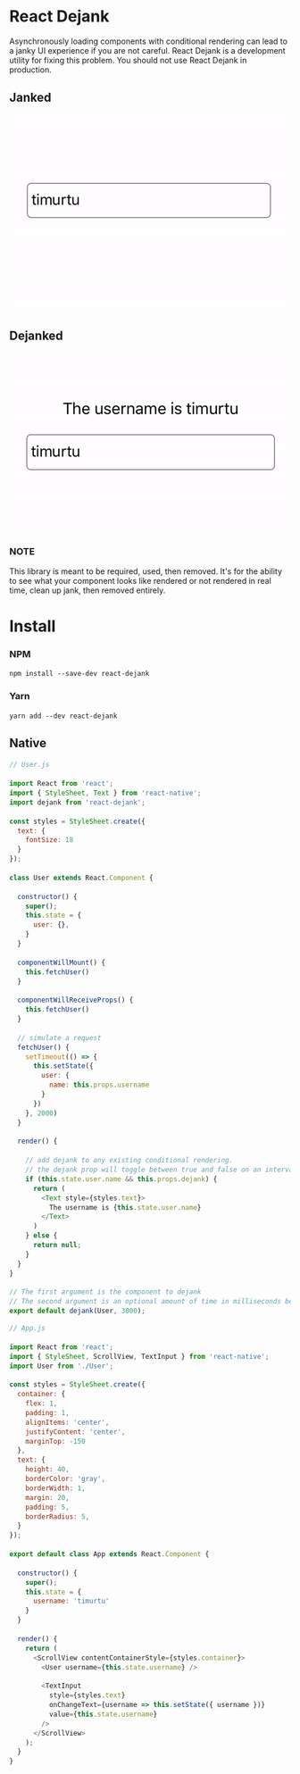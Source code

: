 # React Dejank

Asynchronously loading components with conditional rendering can lead to a janky UI experience if you are not careful. React Dejank is a development utility for fixing this problem. You should not use React Dejank in production.

## Janked
![janked](https://github.com/timurtu/react-dejank/blob/master/gifs/janked.gif)

## Dejanked
![dejanked](https://github.com/timurtu/react-dejank/blob/master/gifs/dejanked.gif)

### NOTE

This library is meant to be required, used, then removed. It's for the ability to see what your component looks like rendered or not rendered in real time, clean up jank, then removed entirely.

# Install

### NPM

```
npm install --save-dev react-dejank
```

### Yarn

```
yarn add --dev react-dejank
```

## Native

```javascript
// User.js

import React from 'react';
import { StyleSheet, Text } from 'react-native';
import dejank from 'react-dejank';

const styles = StyleSheet.create({
  text: {
    fontSize: 18
  }
});

class User extends React.Component {

  constructor() {
    super();
    this.state = {
      user: {},
    }
  }

  componentWillMount() {
    this.fetchUser()
  }

  componentWillReceiveProps() {
    this.fetchUser()
  }

  // simulate a request
  fetchUser() {
    setTimeout(() => {
      this.setState({
        user: {
          name: this.props.username
        }
      })
    }, 2000)
  }

  render() {

    // add dejank to any existing conditional rendering.
    // the dejank prop will toggle between true and false on an interval.
    if (this.state.user.name && this.props.dejank) {
      return (
        <Text style={styles.text}>
          The username is {this.state.user.name}
        </Text>
      )
    } else {
      return null;
    }
  }
}

// The first argument is the component to dejank
// The second argument is an optional amount of time in milliseconds between updates
export default dejank(User, 3000);

```

```javascript
// App.js

import React from 'react';
import { StyleSheet, ScrollView, TextInput } from 'react-native';
import User from './User';

const styles = StyleSheet.create({
  container: {
    flex: 1,
    padding: 1,
    alignItems: 'center',
    justifyContent: 'center',
    marginTop: -150
  },
  text: {
    height: 40,
    borderColor: 'gray',
    borderWidth: 1,
    margin: 20,
    padding: 5,
    borderRadius: 5,
  }
});

export default class App extends React.Component {

  constructor() {
    super();
    this.state = {
      username: 'timurtu'
    }
  }

  render() {
    return (
      <ScrollView contentContainerStyle={styles.container}>
        <User username={this.state.username} />

        <TextInput
          style={styles.text}
          onChangeText={username => this.setState({ username })}
          value={this.state.username}
        />
      </ScrollView>
    );
  }
}

```
